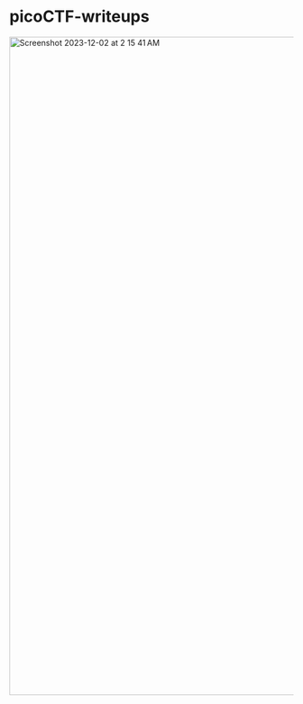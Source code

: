 # picoCTF-writeups


<img width="1167" alt="Screenshot 2023-12-02 at 2 15 41 AM" src="https://github.com/sahinyurek/picoCTF-writeups/assets/62119201/76ea206d-ee23-4abc-92d6-9ba1fb25df0b">
